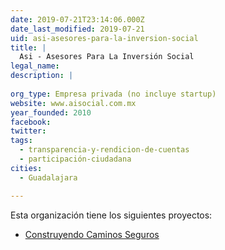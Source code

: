 ```yaml
---
date: 2019-07-21T23:14:06.000Z
date_last_modified: 2019-07-21
uid: asi-asesores-para-la-inversion-social
title: |
  Asi - Asesores Para La Inversión Social
legal_name: 
description: |
  
org_type: Empresa privada (no incluye startup)
website: www.aisocial.com.mx
year_founded: 2010
facebook: 
twitter: 
tags:
  - transparencia-y-rendicion-de-cuentas
  - participación-ciudadana
cities: 
  - Guadalajara

---
```


Esta organización tiene los siguientes proyectos:

- [Construyendo Caminos Seguros](/proyectos/construyendo-caminos-seguros)
